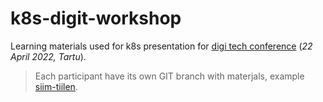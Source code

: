 # k8s-digit-workshop

Learning materials used for k8s presentation for [digi tech conference](https://www.digit.dev/) (_22 April 2022, Tartu_). 

> Each participant have its own GIT branch with materjals, example [siim-tiilen](https://github.com/Veriff/k8s-digit-workshop/tree/siim-tiilen).
